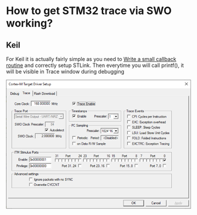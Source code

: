 # How to get STM32 trace via SWO working?

## Keil
For Keil it is actually fairly simple as you need to [Write a small callback routine](http://www.keil.com/support/man/docs/jlink/jlink_trace_itm_viewer.htm) and correctly setup STLink. Then everytime you will call printf(), it will be visible in Trace window during debugging

![STLink in Keil](HowTo_STM32Trace_Keil.png)
